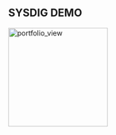
## SYSDIG DEMO 
<img width="200" alt="portfolio_view" src="https://www.google.com/url?sa=i&url=https%3A%2F%2Fsoftwareengineeringdaily.com%2F2019%2F01%2F11%2Fwhy-is-storage-on-kubernetes-is-so-hard%2F&psig=AOvVaw2F66S48tIhJAqT8IwEEFYS&ust=1668744850104000&source=images&cd=vfe&ved=0CA8QjRxqFwoTCNCU6pGttPsCFQAAAAAdAAAAABAJ">




